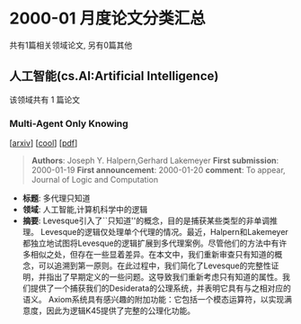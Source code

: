# 2000-01 月度论文分类汇总

共有1篇相关领域论文, 另有0篇其他

## 人工智能(cs.AI:Artificial Intelligence)

该领域共有 1 篇论文

### Multi-Agent Only Knowing 
[[arxiv](https://arxiv.org/abs/cs/0001015)] [[cool](https://papers.cool/arxiv/cs/0001015)] [[pdf](https://arxiv.org/pdf/cs/0001015)]
> **Authors**: Joseph Y. Halpern,Gerhard Lakemeyer
> **First submission**: 2000-01-19
> **First announcement**: 2000-01-20
> **comment**: To appear, Journal of Logic and Computation
- **标题**: 多代理只知道
- **领域**: 人工智能,计算机科学中的逻辑
- **摘要**: Levesque引入了``只知道''的概念，目的是捕获某些类型的非单调推理。 Levesque的逻辑仅处理单个代理的情况。最近，Halpern和Lakemeyer都独立地试图将Levesque的逻辑扩展到多代理案例。尽管他们的方法中有许多相似之处，但存在一些显着差异。在本文中，我们重新审查只有知道的概念，可以追溯到第一原则。在此过程中，我们简化了Levesque的完整性证明，并指出了早期定义的一些问题。这导致我们重新考虑只有知道的属性。我们提供了一个捕获我们的Desiderata的公理系统，并表明它具有与之相对应的语义。 Axiom系统具有感兴趣的附加功能：它包括一个模态运算符，以实现满意度，因此为逻辑K45提供了完整的公理化功能。

